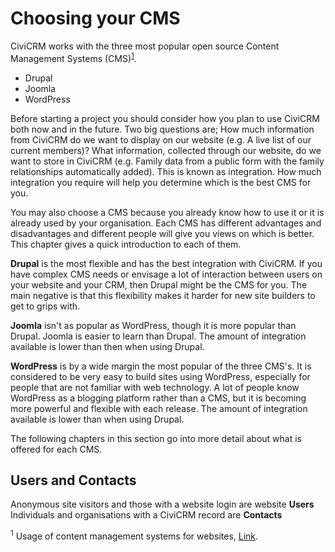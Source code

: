 # Choosing your CMS

CiviCRM works with the three most popular open source Content Management Systems (CMS)<sup><a href="#1">1</a></sup>.

-   Drupal
-   Joomla
-   WordPress

Before starting a project you should consider how you plan to use
CiviCRM both now and in the future. Two big questions are; How much
information from CiviCRM do we want to display on our website (e.g. A
live list of our current members)? What information, collected through
our website, do we want to store in CiviCRM (e.g. Family data from a
public form with the family relationships automatically added). This is
known as integration. How much integration you require will help you
determine which is the best CMS for you.

You may also choose a CMS because you already know how to use it or it
is already used by your organisation. Each CMS has different advantages
and disadvantages and different people will give you views on which is
better. This chapter gives a quick introduction to each of them.

**Drupal** is the most flexible and has the best integration with
CiviCRM. If you have complex CMS needs or envisage a lot of interaction
between users on your website and your CRM, then Drupal might be the CMS
for you. The main negative is that this flexibility makes it harder for
new site builders to get to grips with.

**Joomla** isn't as popular as WordPress, though it is more popular than
Drupal. Joomla is easier to learn than Drupal. The amount of integration
available is lower than then when using Drupal.

**WordPress** is by a wide margin the most popular of the three CMS's.
It is considered to be very easy to build sites using WordPress,
especially for people that are not familiar with web technology. A lot
of people know WordPress as a blogging platform rather than a CMS, but
it is becoming more powerful and flexible with each release. The amount
of integration available is lower than when using Drupal.

The following chapters in this section go into more detail about what is
offered for each CMS.

## Users and Contacts

Anonymous site visitors and those with a website login are
website **Users**
Individuals and organisations with a CiviCRM record are **Contacts**


<sup><a name="1">1</a></sup> Usage of content management systems for websites, [Link](https://w3techs.com/technologies/overview/content_management/all).



